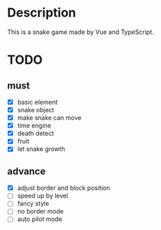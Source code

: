 # Description

This is a snake game made by Vue and TypeScript.

# TODO

## must

- [x] basic element
- [x] snake object
- [x] make snake can move
- [x] time engine
- [x] death detect
- [x] fruit
- [x] let snake growth

## advance

- [x] adjust border and block position
- [ ] speed up by level
- [ ] fancy style
- [ ] no border mode
- [ ] auto pilot mode
